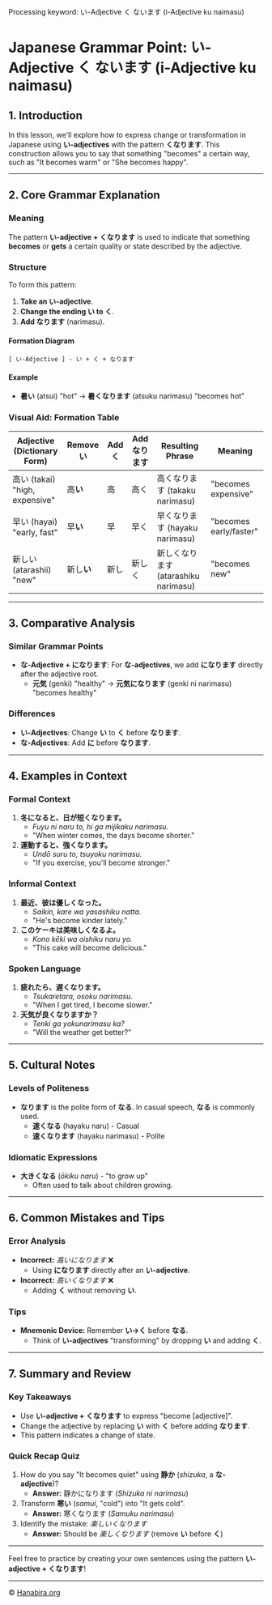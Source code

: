 Processing keyword: い-Adjective く ないます (i-Adjective ku naimasu)
# Japanese Grammar Point: い-Adjective く ないます (i-Adjective ku naimasu)

## 1. Introduction
In this lesson, we'll explore how to express change or transformation in Japanese using **い-adjectives** with the pattern **くなります**. This construction allows you to say that something "becomes" a certain way, such as "It becomes warm" or "She becomes happy".

---
## 2. Core Grammar Explanation
### Meaning
The pattern **い-adjective + くなります** is used to indicate that something **becomes** or **gets** a certain quality or state described by the adjective.
### Structure
To form this pattern:
1. **Take an い-adjective**.
2. **Change the ending い to く**.
3. **Add なります** (narimasu).
#### Formation Diagram
```
[ い-Adjective ] - い + く + なります
```
#### Example
- **暑い** (atsui) "hot" → **暑くなります** (atsuku narimasu) "becomes hot"
### Visual Aid: Formation Table
| **Adjective (Dictionary Form)** | **Remove い** | **Add く** | **Add なります** | **Resulting Phrase**          | **Meaning**            |
|---------------------------------|---------------|------------|-----------------|------------------------------|------------------------|
| 高い (takai) "high, expensive"   | 高**い**        | 高         | 高く           | 高くなります (takaku narimasu) | "becomes expensive"    |
| 早い (hayai) "early, fast"       | 早**い**        | 早         | 早く           | 早くなります (hayaku narimasu) | "becomes early/faster" |
| 新しい (atarashii) "new"         | 新し**い**      | 新し       | 新しく         | 新しくなります (atarashiku narimasu) | "becomes new" |
---
## 3. Comparative Analysis
### Similar Grammar Points
- **な-Adjective + になります**: For **な-adjectives**, we add **になります** directly after the adjective root.
  - **元気** (genki) "healthy" → **元気になります** (genki ni narimasu) "becomes healthy"
### Differences
- **い-Adjectives**: Change **い** to **く** before **なります**.
- **な-Adjectives**: Add **に** before **なります**.
---
## 4. Examples in Context
### Formal Context
1. **冬になると、日が短くなります。**
   - *Fuyu ni naru to, hi ga mijikaku narimasu.*
   - "When winter comes, the days become shorter."
2. **運動すると、強くなります。**
   - *Undō suru to, tsuyoku narimasu.*
   - "If you exercise, you'll become stronger."
### Informal Context
1. **最近、彼は優しくなった。**
   - *Saikin, kare wa yasashiku natta.*
   - "He's become kinder lately."
2. **このケーキは美味しくなるよ。**
   - *Kono kēki wa oishiku naru yo.*
   - "This cake will become delicious."
### Spoken Language
1. **疲れたら、遅くなります。**
   - *Tsukaretara, osoku narimasu.*
   - "When I get tired, I become slower."
2. **天気が良くなりますか？**
   - *Tenki ga yokunarimasu ka?*
   - "Will the weather get better?"
---
## 5. Cultural Notes
### Levels of Politeness
- **なります** is the polite form of **なる**. In casual speech, **なる** is commonly used.
  - **速くなる** (hayaku naru) - Casual
  - **速くなります** (hayaku narimasu) - Polite
### Idiomatic Expressions
- **大きくなる** (*ōkiku naru*) - "to grow up"
  - Often used to talk about children growing.
---
## 6. Common Mistakes and Tips
### Error Analysis
- **Incorrect:** *高いになります* ❌
  - Using **になります** directly after an **い-adjective**.
- **Incorrect:** *高いくなります* ❌
  - Adding **く** without removing **い**.
### Tips
- **Mnemonic Device:** Remember **い→く** before **なる**.
  - Think of **い-adjectives** "transforming" by dropping **い** and adding **く**.
---
## 7. Summary and Review
### Key Takeaways
- Use **い-adjective + くなります** to express "become [adjective]".
- Change the adjective by replacing **い** with **く** before adding **なります**.
- This pattern indicates a change of state.
### Quick Recap Quiz
1. How do you say "It becomes quiet" using **静か** (*shizuka*, a **な-adjective**)?
   - **Answer:** 静かになります (*Shizuka ni narimasu*)
2. Transform **寒い** (*samui*, "cold") into "It gets cold".
   - **Answer:** 寒くなります (*Samuku narimasu*)
3. Identify the mistake: *楽しいくなります*
   - **Answer:** Should be *楽しくなります* (remove **い** before **く**)
---
Feel free to practice by creating your own sentences using the pattern **い-adjective + くなります**!


---

© [Hanabira.org](https://hanabira.org)
